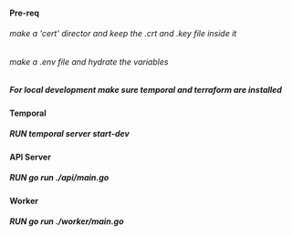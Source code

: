 #### Pre-req
###### make a 'cert' director and keep the .crt and .key file inside it
###### make a .env file and hydrate the variables
##### For local development make sure temporal and terraform are installed

#### Temporal
##### RUN temporal server start-dev

#### API Server
##### RUN go run ./api/main.go

#### Worker
##### RUN go run ./worker/main.go
